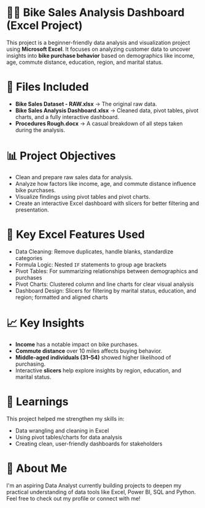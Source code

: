 # 🚴‍♂️ Bike Sales Analysis Dashboard (Excel Project)
This project is a beginner-friendly data analysis and visualization project using **Microsoft Excel**. It focuses on analyzing customer data to uncover insights into **bike purchase behavior** based on demographics like income, age, commute distance, education, region, and marital status.

# 📁 Files Included
- **Bike Sales Dataset - RAW.xlsx** → The original raw data.
- **Bike Sales Analysis Dashboard.xlsx** → Cleaned data, pivot tables, pivot charts, and a fully interactive dashboard.
- **Procedures Rough.docx** → A casual breakdown of all steps taken during the analysis.

# 📊 Project Objectives
- Clean and prepare raw sales data for analysis.
- Analyze how factors like income, age, and commute distance influence bike purchases.
- Visualize findings using pivot tables and pivot charts.
- Create an interactive Excel dashboard with slicers for better filtering and presentation.

# 🔧 Key Excel Features Used
- Data Cleaning: Remove duplicates, handle blanks, standardize categories
- Formula Logic: Nested `IF` statements to group age brackets
- Pivot Tables: For summarizing relationships between demographics and purchases
- Pivot Charts: Clustered column and line charts for clear visual analysis
- Dashboard Design: Slicers for filtering by marital status, education, and region; formatted and aligned charts

# 📈 Key Insights
- **Income** has a notable impact on bike purchases.
- **Commute distance** over 10 miles affects buying behavior.
- **Middle-aged individuals (31–54)** showed higher likelihood of purchasing.
- Interactive **slicers** help explore insights by region, education, and marital status.

# 🧠 Learnings
This project helped me strengthen my skills in:
- Data wrangling and cleaning in Excel
- Using pivot tables/charts for data analysis
- Creating clean, user-friendly dashboards for stakeholders

# 📌 About Me
I'm an aspiring Data Analyst currently building projects to deepen my practical understanding of data tools like Excel, Power BI, SQL and Python.  
Feel free to check out my profile or connect with me!
